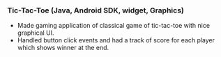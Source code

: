 ### Tic-Tac-Toe (Java, Android SDK, widget, Graphics)
- Made gaming application of classical game of tic-tac-toe with nice graphical UI.
- Handled button click events and had a track of score for each player which shows winner at the end.

